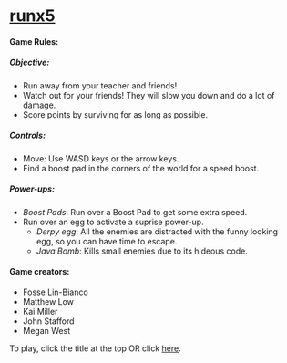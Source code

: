 <h1><a href="https://jstaffo3.github.io/runx5/">runx5</a> </h1>
<h4>Game Rules:</h4>

<h5>Objective: </h5>
<ul>
  <li>Run away from your teacher and friends!</li>
  <li>Watch out for your friends! They will slow you down and do a lot of damage.</li>
   <li>Score points by surviving for as long as possible.</li>
</ul>

<h5>Controls:</h5>
<ul>
  <li>Move: Use WASD keys or the arrow keys.</li>
  <li>Find a boost pad in the corners of the world for a speed boost.</li>
</ul>
 <h5>Power-ups:</h5> 
<ul>
  <li><i>Boost Pads</i>: Run over a Boost Pad to get some extra speed.</li> 
  <li>Run over an egg to activate a suprise power-up.
  <ul>
    <li><i>Derpy egg</i>: All the enemies are distracted with the funny looking egg, so you can have time to escape.</li>
    <li><i>Java Bomb</i>: Kills small enemies due to  its hideous code.</li> 
  </ul>
</ul>  
<h4>Game creators:</h4>
<ul>
  <li>Fosse Lin-Bianco</li>
  <li>Matthew Low</li>
  <li>Kai Miller</li>
  <li>John Stafford</li>
  <li>Megan West</li>
</ul>

<p>To play, click the title at the top OR click <a href="https://jstaffo3.github.io/runx5/">here</a>.</p>
